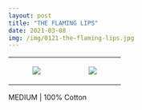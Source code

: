 ```yaml
---
layout: post
title: "THE FLAMING LIPS"
date: 2021-03-08
img: /img/0121-the-flaming-lips.jpg
---
```




<table style="width:100%;"><tr><td style="vertical-align:top;">
      <figure class="tmblr-full" data-orig-height="2048" data-orig-width="1365" data-orig-src="https://concertshirts.netlify.app/shirts/0121/0121-01.jpg"><img src="https://64.media.tumblr.com/b45ecfb364e1c0e3765b7af3c674ca09/47e2be28a0712394-6e/s540x810/eb9125d0d2afcea171f592403f75bf9dbb1a1dfa.jpg" data-orig-height="2048" data-orig-width="1365" data-orig-src="https://concertshirts.netlify.app/shirts/0121/0121-01.jpg"/></figure></td>
    <td style="vertical-align:top;">
      <figure class="tmblr-full" data-orig-height="2048" data-orig-width="1365" data-orig-src="https://concertshirts.netlify.app/shirts/0121/0121-02.jpg"><img src="https://64.media.tumblr.com/7608b9759a9a35cd966f592eb7768d97/47e2be28a0712394-6d/s540x810/7d83e1f271bf461f9d24f89be827ac991c8af0f0.jpg" data-orig-height="2048" data-orig-width="1365" data-orig-src="https://concertshirts.netlify.app/shirts/0121/0121-02.jpg"/></figure></td>
  </tr></table><p>
  MEDIUM | 100% Cotton
</p>
